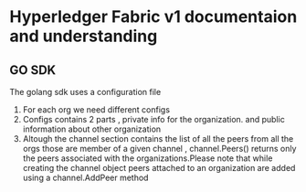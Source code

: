 # Hyperledger Fabric v1 documentaion and understanding

## GO SDK
The golang sdk uses a configuration file 
1. For each org we need different configs
2. Configs contains 2 parts , private info for the organization. and public information about other organization
3. Altough the channel section contains the list of all the peers from all the orgs those are member of a given channel , channel.Peers() returns only the peers associated with the organizations.Please note that while creating the channel object peers attached to an organization are added using a channel.AddPeer method
